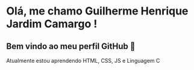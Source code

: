 # Olá, me chamo Guilherme Henrique Jardim Camargo ! 
## Bem vindo ao meu perfil GitHub 👋
 Atualmente estou aprendendo HTML, CSS, JS e Linguagem C
